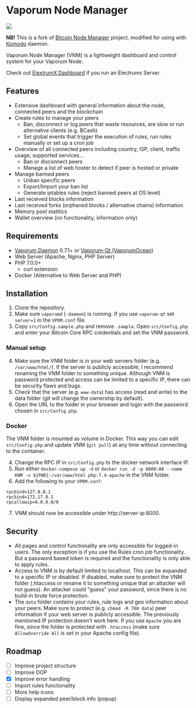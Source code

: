 # Vaporum Node Manager

![](./images/komodo-node-manager-01.png)

**NB!** This is a fork of [Bitcoin Node Manager](https://github.com/Mirobit/bitcoin-node-manager) project, modified for using with [Komodo](https://github.com/KomodoPlatform/komodo) daemon.

Vaporum Node Manager (VNM) is a lightweight dashboard and control system for your Vaporum Node.

Check out [ElextrumX Dashboard](https://github.com/Mirobit/electrumx-dashboard) if you run an Electrumx Server.

## Features

- Extensive dashboard with general information about the node, connected peers and the blockchain
- Create rules to manage your peers
  - Ban, disconnect or log peers that waste resources, are slow or run alternative clients (e.g. BCash)
  - Set global events that trigger the execution of rules, run rules manually or set up a cron job
- Overview of all connected peers including country, ISP, client, traffic usage, supported services...
  - Ban or disconnect peers
  - Manage a list of web hoster to detect if peer is hosted or private
- Manage banned peers
  - Unban specific peers
  - Export/Import your ban list
  - Generate iptables rules (reject banned peers at OS level)
- Last received blocks information
- Last received forks (orphaned blocks / alternative chains) information
- Memory pool statitics
- Wallet overview (no functionality, information only)

## Requirements

- [Vaporum Daemon](https://github.com/VaporumCoin/VaporumCoin-daemon) 0.7.1+ or [Vaporum-Qt (VaporumOcean)](https://github.com/VaporumCoin/VaporumOcean-Beta)
- Web Server (Apache, Nginx, PHP Server)
- PHP 7.0.0+
  - curl extension
- Docker (Alternative to Web Server and PHP)

## Installation

1. Clone the repository.
2. Make sure `vaporumd` (`-daemon`) is running. If you use `vaporum-qt` set `server=1` in the `VPRM.conf` file.
3. Copy `src/Config.sample.php` and remove `.sample`. Open `src/Config.php` and enter your Bitcoin Core RPC credentials and set the VNM password.

### Manual setup

4. Make sure the VNM folder is in your web servers folder (e.g. `/var/www/html/`). If the server is publicly accessible, I recommend renaming the VNM folder to something unique. Although VNM is password protected and access can be limited to a specific IP, there can be security flaws and bugs.
5. Check that the server (e.g. `www-data`) has access (read and write) to the data folder (git will change the ownership by default).
6. Open the URL to the folder in your browser and login with the password chosen in `src/Config.php`.

### Docker

The VNM folder is mounted as volume in Docker. This way you can edit `src/Config.php` and update VNM (`git pull`) at any time without connecting to the container.

4. Change the RPC IP in `src/Config.php` to the docker network interface IP.
5. Run either `docker-compose up -d` or `docker run -d -p 8000:80 --name KNM -v ${PWD}:/var/www/html php:7.4-apache` in the VNM folder.
6. Add the following to your `VPRM.conf`:
```
rpcbind=127.0.0.1
rpcbind=172.17.0.1
rpcallowip=0.0.0.0/0
```
7. VNM should now be accessible under http://server-ip:8000.

## Security

- All pages and control functionality are only accessible for logged-in users. The only exception is if you use the Rules cron job functionality. But a password based token is required and the functionality is only able to apply rules.
- Access to VNM is by default limited to localhost. This can be expanded to a specific IP or disabled. If disabled, make sure to protect the VNM folder (.htaccess or rename it to something unique that an attacker will not guess). An attacker could "guess" your password, since there is no build-in brute force protection.
- The `data` folder contains your rules, rule logs and geo information about your peers. Make sure to protect (e.g. `chmod -R 700 data`) peer information if your web server is publicly accessible. The previously mentioned IP protection doesn't work here. If you use `Apache` you are fine, since the folder is protected with `.htaccess` (make sure `AllowOverride All` is set in your Apache config file).

## Roadmap

- [ ] Improve project structure
- [ ] Improve OOP
- [x] Improve error handling
- [ ] Import rules functionality
- [ ] More help icons
- [ ] Display expanded peer/block info (popup)
